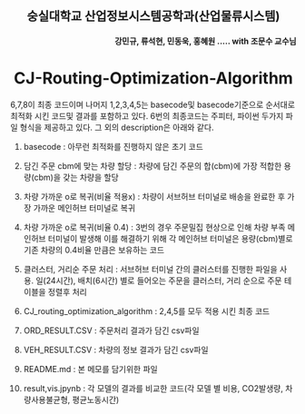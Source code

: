 
<h2 align='center'> 숭실대학교 산업정보시스템공학과(산업물류시스템) </h2>
<h4 align='right'> 강민규, 류석현, 민동욱, 홍혜원 ..... with 조문수 교수님 </h4>
<h1 align='center'> CJ-Routing-Optimization-Algorithm </h1>


6,7,8이 최종 코드이며 나머지 1,2,3,4,5는 basecode및 basecode기준으로 순서대로 최적화 시킨 코드및 결과를 포함하고 있다. 6번의 최종코드는 주피터, 파이썬 두가지 파일 형식을 제공하고 있다. 그 외의 description은 아래와 같다.


 1. basecode : 아무런 최적화를 진행하지 않은 초기 코드

 2. 담긴 주문 cbm에 맞는 차량 할당 : 차량에 담긴 주문의 합(cbm)에 가장 적합한 용량(cbm)을 갖는 차량을 할당
 
 3. 차량 가까운 o로 복귀(비율 적용x) : 차량이 서브허브 터미널로 배송을 완료한 후 가장 가까운 메인허브 터미널로 복귀 

 4. 차량 가까운 o로 복귀(비율 0.4) : 3번의 경우 주문밀집 현상으로 인해 차량 부족 메인허브 터미널이 발생해 이를 해결하기 위해
                                   각 메인허브 터미널은 용량(cbm)별로 기존 차량의 0.4비율 만큼은 보유하는 코드

 5. 클러스터, 거리순 주문 처리 : 서브허브 터미널 간의 클러스터를 진행한 파일을 사용. 일(24시간), 배치(6시간) 별로 들어오는 주문을
                               클러스터, 거리 순으로 주문 테이블을 정렬후 처리

 6. CJ_routing_optimization_algorithm : 2,4,5를 모두 적용 시킨 최종 코드

 7. ORD_RESULT.CSV : 주문처리 결과가 담긴 csv파일

 8. VEH_RESULT.CSV : 차량의 정보 결과가 담긴 csv파일

 9. README.md : 본 메모를 담기위한 파일  

10. result,vis.jpynb : 각 모델의 결과를 비교한 코드(각 모델 별 비용, CO2발생량, 차량사용불균형, 평균노동시간)
